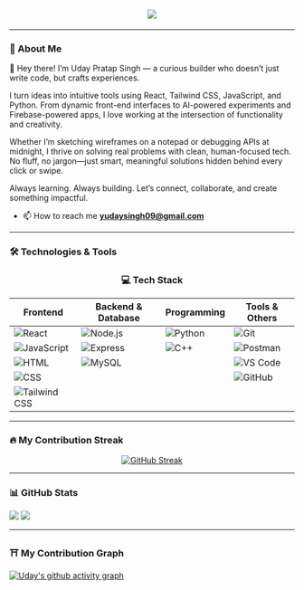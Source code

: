 <h1 align="center">
  <img src="https://readme-typing-svg.herokuapp.com/?font=Alice&size=40&center=true&vCenter=true&width=500&height=70&duration=4000&lines=Hi+There!+👋;+I'm+Uday+Pratap+Singh!;" />
</h1>

---

### 🚀 About Me

<p>👋 Hey there! I’m Uday Pratap Singh — a curious builder who doesn’t just write code, but crafts experiences.

I turn ideas into intuitive tools using React, Tailwind CSS, JavaScript, and Python. From dynamic front-end interfaces to AI-powered experiments and Firebase-powered apps, I love working at the intersection of functionality and creativity.

Whether I’m sketching wireframes on a notepad or debugging APIs at midnight, I thrive on solving real problems with clean, human-focused tech. No fluff, no jargon—just smart, meaningful solutions hidden behind every click or swipe.

Always learning. Always building. Let’s connect, collaborate, and create something impactful.

</p>

-  📫 How to reach me **yudaysingh09@gmail.com**

---

### 🛠️ Technologies & Tools

<div align="center">
  
### 💻 Tech Stack

| Frontend                                                                                                              | Backend & Database                                                                                      | Programming                                                                                          | Tools & Others                                                                                                       |
| --------------------------------------------------------------------------------------------------------------------- | ------------------------------------------------------------------------------------------------------- | ---------------------------------------------------------------------------------------------------- | -------------------------------------------------------------------------------------------------------------------- |
| ![React](https://img.shields.io/badge/-React-61DAFB?style=flat-square&logo=react&logoColor=black)                     | ![Node.js](https://img.shields.io/badge/-Node.js-339933?style=flat-square&logo=node.js&logoColor=white) | ![Python](https://img.shields.io/badge/-Python-3776AB?style=flat-square&logo=python&logoColor=white) | ![Git](https://img.shields.io/badge/-Git-F05032?style=flat-square&logo=git&logoColor=white)                          |
| ![JavaScript](https://img.shields.io/badge/-JavaScript-F7DF1E?style=flat-square&logo=javascript&logoColor=black)      | ![Express](https://img.shields.io/badge/-Express-000000?style=flat-square&logo=express&logoColor=white) | ![C++](https://img.shields.io/badge/-C++-00599C?style=flat-square&logo=c%2B%2B&logoColor=white)      | ![Postman](https://img.shields.io/badge/-Postman-FF6C37?style=flat-square&logo=postman&logoColor=white)              |
| ![HTML](https://img.shields.io/badge/-HTML-E34F26?style=flat-square&logo=html5&logoColor=white)                       | ![MySQL](https://img.shields.io/badge/-MySQL-4479A1?style=flat-square&logo=mysql&logoColor=white)       |                                                                                                      | ![VS Code](https://img.shields.io/badge/-VS%20Code-007ACC?style=flat-square&logo=visual-studio-code&logoColor=white) |
| ![CSS](https://img.shields.io/badge/-CSS-1572B6?style=flat-square&logo=css3&logoColor=white)                          |                                                                                                         |                                                                                                      | ![GitHub](https://img.shields.io/badge/-GitHub-181717?style=flat-square&logo=github&logoColor=white)                 |
| ![Tailwind CSS](https://img.shields.io/badge/-TailwindCSS-38B2AC?style=flat-square&logo=tailwind-css&logoColor=white) |                                                                                                         |                                                                                                      |                                                                                                                      |

</div>

---

### 🔥 My Contribution Streak

<div align="center">
<a href="https://git.io/streak-stats"><img src="https://streak-stats.demolab.com/?user=UdayPratap902" alt="GitHub Streak" /></a>
<!--   [![GitHub Streak](https://streak-stats.demolab.com/?user=DenverCoder1)](https://git.io/streak-stats) -->
</div>

---

### 📊 GitHub Stats

![](https://raw.githubusercontent.com/UdayPratap902/github-stats-transparent/output/generated/overview.svg)
![](https://raw.githubusercontent.com/UdayPratap902/github-stats-transparent/output/generated/languages.svg)

---

### ⛩ My Contribution Graph
[![Uday's github activity graph](https://github-readme-activity-graph.vercel.app/graph?username=UdayPratap902&bg_color=010409&color=ffffff&line=00b344&point=ffffff&area=true&hide_border=true)](https://github.com/UdayPratap902/github-readme-activity-graph)
